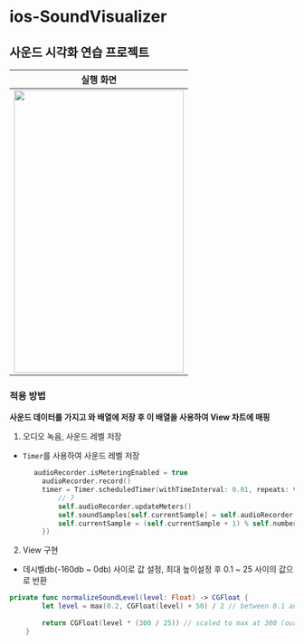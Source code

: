 # ios-SoundVisualizer

## 사운드 시각화 연습 프로젝트

| 실행 화면 |
| :--------: | 
| <img src="https://github.com/bradheo65/ios-SoundVisualizer/assets/45350356/6b9301fa-9281-422c-8809-a60d05e65724" width="300" height="500"/>     | 

### 적용 방법

**사운드 데이터를 가지고 와 배열에 저장 후 이 배열을 사용하여 View 차트에 매핑**

1. 오디오 녹음, 사운드 레벨 저장

- `Timer`를 사용하여 사운드 레벨 저장

```swift
      audioRecorder.isMeteringEnabled = true
        audioRecorder.record()
        timer = Timer.scheduledTimer(withTimeInterval: 0.01, repeats: true, block: { (timer) in
            // 7
            self.audioRecorder.updateMeters()
            self.soundSamples[self.currentSample] = self.audioRecorder.averagePower(forChannel: 0)
            self.currentSample = (self.currentSample + 1) % self.numberOfSamples
        })
```

2. View 구현

- 데시벨db(-160db ~ 0db) 사이로 값 설정, 최대 높이설정 후 0.1 ~ 25 사이의 값으로 반환

```swift
private func normalizeSoundLevel(level: Float) -> CGFloat {
        let level = max(0.2, CGFloat(level) + 50) / 2 // between 0.1 and 25
        
        return CGFloat(level * (300 / 25)) // scaled to max at 300 (our height of our bar)
    }
```
